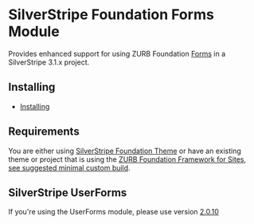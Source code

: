 # SilverStripe Foundation Forms Module

Provides enhanced support for using ZURB Foundation [Forms](http://foundation.zurb.com/docs/components/forms.html) in a SilverStripe 3.1.x project.

## Installing

- [Installing](docs/en/index.md)

## Requirements

You are either using [SilverStripe Foundation Theme](https://github.com/rywa/silverstripe-foundation-theme) or have an existing theme or project that is using the [ZURB Foundation Framework for Sites](http://foundation.zurb.com/), [see suggested minimal custom build](docs/en/_images/foundation-custom-build.png).

## SilverStripe UserForms

If you're using the UserForms module, please use version [2.0.10](https://github.com/silverstripe/silverstripe-userforms/tree/2.0.10)
